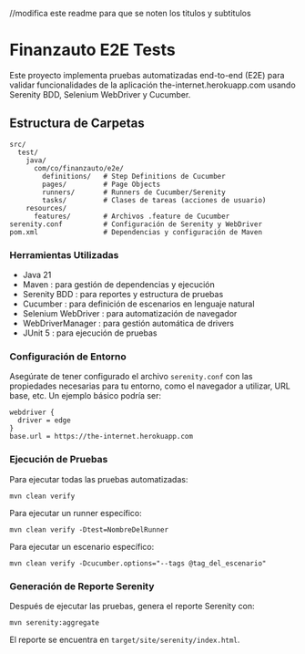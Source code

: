 //modifica este readme para que se noten los titulos y subtitulos
# Finanzauto E2E Tests

Este proyecto implementa pruebas automatizadas end-to-end (E2E) para validar funcionalidades de la aplicación the-internet.herokuapp.com usando Serenity BDD, Selenium WebDriver y Cucumber.

## Estructura de Carpetas

    src/
      test/
        java/
          com/co/finanzauto/e2e/
            definitions/   # Step Definitions de Cucumber
            pages/         # Page Objects
            runners/       # Runners de Cucumber/Serenity
            tasks/         # Clases de tareas (acciones de usuario)
        resources/
          features/        # Archivos .feature de Cucumber
    serenity.conf          # Configuración de Serenity y WebDriver
    pom.xml                # Dependencias y configuración de Maven

### Herramientas Utilizadas

* Java 21
* Maven : para gestión de dependencias y ejecución
* Serenity BDD : para reportes y estructura de pruebas
* Cucumber : para definición de escenarios en lenguaje natural
* Selenium WebDriver : para automatización de navegador
* WebDriverManager : para gestión automática de drivers
* JUnit 5 : para ejecución de pruebas

### Configuración de Entorno

Asegúrate de tener configurado el archivo `serenity.conf` con las propiedades necesarias para tu entorno, como el navegador a utilizar, URL base, etc. Un ejemplo básico podría ser:

```properties
webdriver {
  driver = edge
}
base.url = https://the-internet.herokuapp.com
```


### Ejecución de Pruebas
Para ejecutar todas las pruebas automatizadas:
```
mvn clean verify
```
Para ejecutar un runner específico:
```
mvn clean verify -Dtest=NombreDelRunner
```
Para ejecutar un escenario específico:
```
mvn clean verify -Dcucumber.options="--tags @tag_del_escenario"
```

### Generación de Reporte Serenity

Después de ejecutar las pruebas, genera el reporte Serenity con:
```
mvn serenity:aggregate
```
El reporte se encuentra en `target/site/serenity/index.html`.


